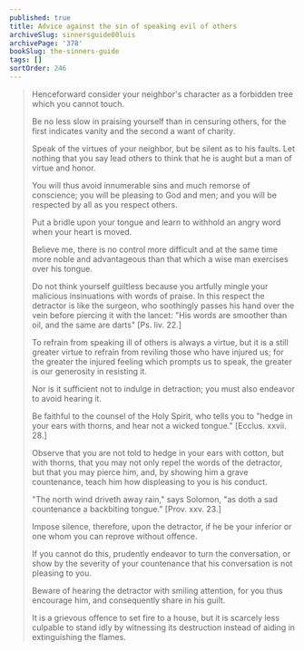 ```yaml
---
published: true
title: Advice against the sin of speaking evil of others
archiveSlug: sinnersguide00luis
archivePage: '378'
bookSlug: the-sinners-guide
tags: []
sortOrder: 246
---
```


> Henceforward consider your neighbor's character as a forbidden tree which you cannot touch.
>
> Be no less slow in praising yourself than in censuring others, for the first indicates vanity and the second a want of charity.
>
> Speak of the virtues of your neighbor, but be silent as to his faults. Let nothing that you say lead others to think that he is aught but a man of virtue and honor.
>
> You will thus avoid innumerable sins and much remorse of conscience; you will be pleasing to God and men; and you will be respected by all as you respect others.
>
> Put a bridle upon your tongue and learn to withhold an angry word when your heart is moved.
>
> Believe me, there is no control more difficult and at the same time more noble and advantageous than that which a wise man exercises over his tongue.
>
> Do not think yourself guiltless because you artfully mingle your malicious insinuations with words of praise. In this respect the detractor is like the surgeon, who soothingly passes his hand over the vein before piercing it with the lancet: "His words are smoother than oil, and the same are darts" [Ps. liv. 22.]
>
> To refrain from speaking ill of others is always a virtue, but it is a still greater virtue to refrain from reviling those who have injured us; for the greater the injured feeling which prompts us to speak, the greater is our generosity in resisting it.
>
> Nor is it sufficient not to indulge in detraction; you must also endeavor to avoid hearing it.
>
> Be faithful to the counsel of the Holy Spirit, who tells you to "hedge in your ears with thorns, and hear not a wicked tongue." [Ecclus. xxvii. 28.]
>
> Observe that you are not told to hedge in your ears with cotton, but with thorns, that you may not only repel the words of the detractor, but that you may pierce him, and, by showing him a grave countenance, teach him how displeasing to you is his conduct.
>
> "The north wind driveth away rain," says Solomon, "as doth a sad countenance a backbiting tongue." [Prov. xxv. 23.]
>
> Impose silence, therefore, upon the detractor, if he be your inferior or one whom you can reprove without offence.
>
> If you cannot do this, prudently endeavor to turn the conversation, or show by the severity of your countenance that his conversation is not pleasing to you.
>
> Beware of hearing the detractor with smiling attention, for you thus encourage him, and consequently share in his guilt.
>
> It is a grievous offence to set fire to a house, but it is scarcely less culpable to stand idly by witnessing its destruction instead of aiding in extinguishing the flames.

